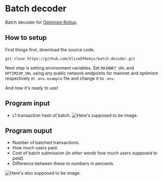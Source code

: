 # Batch decoder
Batch decoder for [Optimism Rollup](https://github.com/ethereum-optimism/optimism).
## How to setup
First things first, download the source code.
```shell
git clone https://github.com/SliceOfKekus/batch-decoder.git
```
Next step is setting environment variables. Set `MAINNET_URL` and `OPTIMISM_URL` using any public network endpoints for mainnet and optimism respectively in `.env.example` file and change it to `.env`.

And now it's ready to use!

## Program input
- L1 transaction hash of batch.
![Here's supposed to be image.](https://snipboard.io/JdqpsB.jpg)

## Program ouput
- Number of batched transactions.
- How much users paid.
- Cost of batch submission *(in other words how much users supposed to paid)*.
- Difference between these to numbers in percents.

![Here's also supposed to be image. ](https://snipboard.io/A6D4Tv.jpg)
